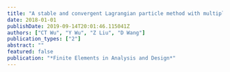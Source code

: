 ```yaml
---
title: "A stable and convergent Lagrangian particle method with multiple nodal stress points for large strain and material failure analyses in manufacturing processes"
date: 2018-01-01
publishDate: 2019-09-14T20:01:46.115041Z
authors: ["CT Wu", "Y Wu", "Z Liu", "D Wang"]
publication_types: ["2"]
abstract: ""
featured: false
publication: "*Finite Elements in Analysis and Design*"
---
```


